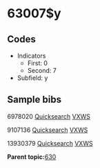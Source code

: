 # 63007$y

## Codes

-   Indicators
    -   First: 0
    -   Second: 7
-   Subfield: y

## Sample bibs

6978020 [Quicksearch](https://search.library.yale.edu/catalog/6978020) [VXWS](http://prodorbis.library.yale.edu:7014/vxws/GetHoldingsService?bibId=6978020)

9107136 [Quicksearch](https://search.library.yale.edu/catalog/9107136) [VXWS](http://prodorbis.library.yale.edu:7014/vxws/GetHoldingsService?bibId=9107136)

13930379 [Quicksearch](https://search.library.yale.edu/catalog/13930379) [VXWS](http://prodorbis.library.yale.edu:7014/vxws/GetHoldingsService?bibId=13930379)

**Parent topic:**[630](../../tags/630/630.md)

